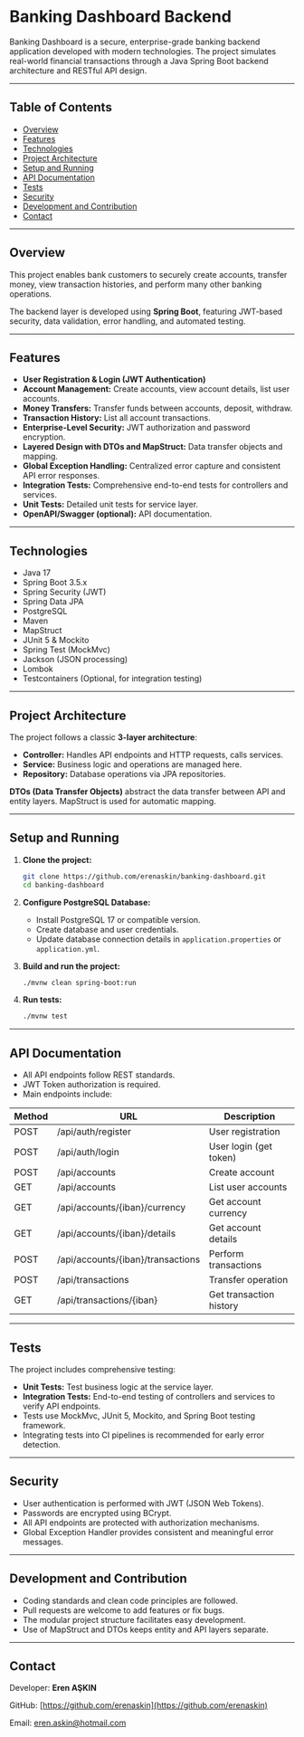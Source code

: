 # Banking Dashboard Backend

Banking Dashboard is a secure, enterprise-grade banking backend application developed with modern technologies. The project simulates real-world financial transactions through a Java Spring Boot backend architecture and RESTful API design.

---

## Table of Contents

* [Overview](#overview)
* [Features](#features)
* [Technologies](#technologies)
* [Project Architecture](#project-architecture)
* [Setup and Running](#setup-and-running)
* [API Documentation](#api-documentation)
* [Tests](#tests)
* [Security](#security)
* [Development and Contribution](#development-and-contribution)
* [Contact](#contact)

---

## Overview

This project enables bank customers to securely create accounts, transfer money, view transaction histories, and perform many other banking operations.

The backend layer is developed using **Spring Boot**, featuring JWT-based security, data validation, error handling, and automated testing.

---

## Features

* **User Registration & Login (JWT Authentication)**
* **Account Management:** Create accounts, view account details, list user accounts.
* **Money Transfers:** Transfer funds between accounts, deposit, withdraw.
* **Transaction History:** List all account transactions.
* **Enterprise-Level Security:** JWT authorization and password encryption.
* **Layered Design with DTOs and MapStruct:** Data transfer objects and mapping.
* **Global Exception Handling:** Centralized error capture and consistent API error responses.
* **Integration Tests:** Comprehensive end-to-end tests for controllers and services.
* **Unit Tests:** Detailed unit tests for service layer.
* **OpenAPI/Swagger (optional):** API documentation.

---

## Technologies

* Java 17
* Spring Boot 3.5.x
* Spring Security (JWT)
* Spring Data JPA
* PostgreSQL
* Maven
* MapStruct
* JUnit 5 & Mockito
* Spring Test (MockMvc)
* Jackson (JSON processing)
* Lombok
* Testcontainers (Optional, for integration testing)

---

## Project Architecture

The project follows a classic **3-layer architecture**:

* **Controller:** Handles API endpoints and HTTP requests, calls services.
* **Service:** Business logic and operations are managed here.
* **Repository:** Database operations via JPA repositories.

**DTOs (Data Transfer Objects)** abstract the data transfer between API and entity layers. MapStruct is used for automatic mapping.

---

## Setup and Running

1. **Clone the project:**

   ```bash
   git clone https://github.com/erenaskin/banking-dashboard.git
   cd banking-dashboard
   ```

2. **Configure PostgreSQL Database:**

   * Install PostgreSQL 17 or compatible version.
   * Create database and user credentials.
   * Update database connection details in `application.properties` or `application.yml`.

3. **Build and run the project:**

   ```bash
   ./mvnw clean spring-boot:run
   ```

4. **Run tests:**

   ```bash
   ./mvnw test
   ```

---

## API Documentation

* All API endpoints follow REST standards.
* JWT Token authorization is required.
* Main endpoints include:

| Method | URL                               | Description             |
| ------ | --------------------------------- | ----------------------- |
| POST   | /api/auth/register                | User registration       |
| POST   | /api/auth/login                   | User login (get token)  |
| POST   | /api/accounts                     | Create account          |
| GET    | /api/accounts                     | List user accounts      |
| GET    | /api/accounts/{iban}/currency     | Get account currency    |
| GET    | /api/accounts/{iban}/details      | Get account details     |
| POST   | /api/accounts/{iban}/transactions | Perform transactions    |
| POST   | /api/transactions                 | Transfer operation      |
| GET    | /api/transactions/{iban}          | Get transaction history |

---

## Tests

The project includes comprehensive testing:

* **Unit Tests:** Test business logic at the service layer.
* **Integration Tests:** End-to-end testing of controllers and services to verify API endpoints.
* Tests use MockMvc, JUnit 5, Mockito, and Spring Boot testing framework.
* Integrating tests into CI pipelines is recommended for early error detection.

---

## Security

* User authentication is performed with JWT (JSON Web Tokens).
* Passwords are encrypted using BCrypt.
* All API endpoints are protected with authorization mechanisms.
* Global Exception Handler provides consistent and meaningful error messages.

---

## Development and Contribution

* Coding standards and clean code principles are followed.
* Pull requests are welcome to add features or fix bugs.
* The modular project structure facilitates easy development.
* Use of MapStruct and DTOs keeps entity and API layers separate.

---

## Contact

Developer: **Eren AŞKIN**

GitHub: [https://github.com/erenaskin](https://github.com/erenaskin)

Email: [eren.askin@hotmail.com](mailto:eren.askin@hotmail.com)


